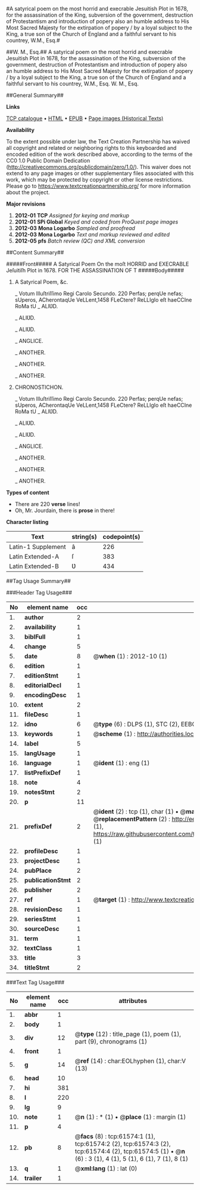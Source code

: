 #A satyrical poem on the most horrid and execrable Jesuitish Plot in 1678, for the assassination of the King, subversion of the government, destruction of Protestantism and introduction of popery also an humble address to His Most Sacred Majesty for the extirpation of popery / by a loyal subject to the King, a true son of the Church of England and a faithful servant to his countrey, W.M., Esq.#

##W. M., Esq.##
A satyrical poem on the most horrid and execrable Jesuitish Plot in 1678, for the assassination of the King, subversion of the government, destruction of Protestantism and introduction of popery also an humble address to His Most Sacred Majesty for the extirpation of popery / by a loyal subject to the King, a true son of the Church of England and a faithful servant to his countrey, W.M., Esq.
W. M., Esq.

##General Summary##

**Links**

[TCP catalogue](http://www.ota.ox.ac.uk/tcp/)  • 
[HTML](http://tei.it.ox.ac.uk/tcp/Texts-HTML/free/A50/A50105.html)  • 
[EPUB](http://tei.it.ox.ac.uk/tcp/Texts-EPUB/free/A50/A50105.epub) • 
[Page images (Historical Texts)](https://historicaltexts.jisc.ac.uk/eebo-12412696e)

**Availability**

To the extent possible under law, the Text Creation Partnership has waived all copyright and related or neighboring rights to this keyboarded and encoded edition of the work described above, according to the terms of the CC0 1.0 Public Domain Dedication (http://creativecommons.org/publicdomain/zero/1.0/). This waiver does not extend to any page images or other supplementary files associated with this work, which may be protected by copyright or other license restrictions. Please go to https://www.textcreationpartnership.org/ for more information about the project.

**Major revisions**

1. __2012-01__ __TCP__ *Assigned for keying and markup*
1. __2012-01__ __SPi Global__ *Keyed and coded from ProQuest page images*
1. __2012-03__ __Mona Logarbo__ *Sampled and proofread*
1. __2012-03__ __Mona Logarbo__ *Text and markup reviewed and edited*
1. __2012-05__ __pfs__ *Batch review (QC) and XML conversion*

##Content Summary##

#####Front#####
A Satyrical Poem On the moſt HORRID and EXECRABLE Jeſuitiſh Plot in 1678. FOR THE ASSASSINATION OF T
#####Body#####

1. A Satyrical Poem, &c.

    _ Votum Illuſtriſſimo Regi Carolo Secundo.
220 Perfas; perqUe nefas; sUperos, ACherontaqUe VeLLent,1458 FLeCtere? ReLLIgIo eſt haeCCIne RoMa tU
    _ ALIƲD.

    _ ALIƲD.

    _ ALIƲD.

    _ ANGLICE.

    _ ANOTHER.

    _ ANOTHER.

    _ ANOTHER.

1. CHRONOSTICHON.

    _ Votum Illuſtriſſimo Regi Carolo Secundo.
220 Perfas; perqUe nefas; sUperos, ACherontaqUe VeLLent,1458 FLeCtere? ReLLIgIo eſt haeCCIne RoMa tU
    _ ALIƲD.

    _ ALIƲD.

    _ ALIƲD.

    _ ANGLICE.

    _ ANOTHER.

    _ ANOTHER.

    _ ANOTHER.

**Types of content**

  * There are 220 **verse** lines!
  * Oh, Mr. Jourdain, there is **prose** in there!

**Character listing**


|Text|string(s)|codepoint(s)|
|---|---|---|
|Latin-1 Supplement|â|226|
|Latin Extended-A|ſ|383|
|Latin Extended-B|Ʋ|434|

##Tag Usage Summary##

###Header Tag Usage###

|No|element name|occ|attributes|
|---|---|---|---|
|1.|__author__|2||
|2.|__availability__|1||
|3.|__biblFull__|1||
|4.|__change__|5||
|5.|__date__|8| @__when__ (1) : 2012-10 (1)|
|6.|__edition__|1||
|7.|__editionStmt__|1||
|8.|__editorialDecl__|1||
|9.|__encodingDesc__|1||
|10.|__extent__|2||
|11.|__fileDesc__|1||
|12.|__idno__|6| @__type__ (6) : DLPS (1), STC (2), EEBO-CITATION (1), OCLC (1), VID (1)|
|13.|__keywords__|1| @__scheme__ (1) : http://authorities.loc.gov/ (1)|
|14.|__label__|5||
|15.|__langUsage__|1||
|16.|__language__|1| @__ident__ (1) : eng (1)|
|17.|__listPrefixDef__|1||
|18.|__note__|4||
|19.|__notesStmt__|2||
|20.|__p__|11||
|21.|__prefixDef__|2| @__ident__ (2) : tcp (1), char (1)  •  @__matchPattern__ (2) : ([0-9\-]+):([0-9IVX]+) (1), (.+) (1)  •  @__replacementPattern__ (2) : http://eebo.chadwyck.com/downloadtiff?vid=$1&page=$2 (1), https://raw.githubusercontent.com/textcreationpartnership/Texts/master/tcpchars.xml#$1 (1)|
|22.|__profileDesc__|1||
|23.|__projectDesc__|1||
|24.|__pubPlace__|2||
|25.|__publicationStmt__|2||
|26.|__publisher__|2||
|27.|__ref__|1| @__target__ (1) : http://www.textcreationpartnership.org/docs/. (1)|
|28.|__revisionDesc__|1||
|29.|__seriesStmt__|1||
|30.|__sourceDesc__|1||
|31.|__term__|1||
|32.|__textClass__|1||
|33.|__title__|3||
|34.|__titleStmt__|2||


###Text Tag Usage###

|No|element name|occ|attributes|
|---|---|---|---|
|1.|__abbr__|1||
|2.|__body__|1||
|3.|__div__|12| @__type__ (12) : title_page (1), poem (1), part (9), chronograms (1)|
|4.|__front__|1||
|5.|__g__|14| @__ref__ (14) : char:EOLhyphen (1), char:V (13)|
|6.|__head__|10||
|7.|__hi__|381||
|8.|__l__|220||
|9.|__lg__|9||
|10.|__note__|1| @__n__ (1) : * (1)  •  @__place__ (1) : margin (1)|
|11.|__p__|4||
|12.|__pb__|8| @__facs__ (8) : tcp:61574:1 (1), tcp:61574:2 (2), tcp:61574:3 (2), tcp:61574:4 (2), tcp:61574:5 (1)  •  @__n__ (6) : 3 (1), 4 (1), 5 (1), 6 (1), 7 (1), 8 (1)|
|13.|__q__|1| @__xml:lang__ (1) : lat (0)|
|14.|__trailer__|1||
